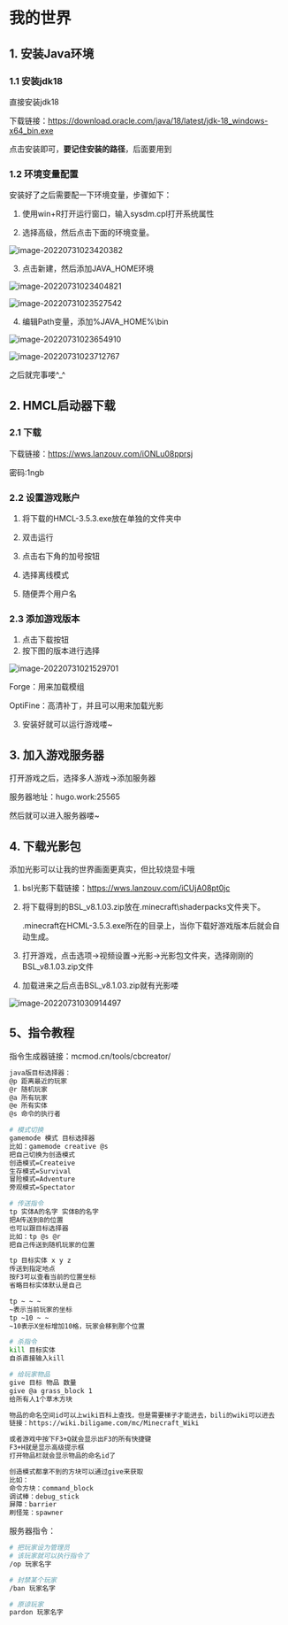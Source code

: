 # 我的世界

## 1. 安装Java环境

### 1.1 安装jdk18

直接安装jdk18

下载链接：https://download.oracle.com/java/18/latest/jdk-18_windows-x64_bin.exe

点击安装即可，**要记住安装的路径**，后面要用到

### 1.2 环境变量配置

安装好了之后需要配一下环境变量，步骤如下：

1. 使用win+R打开运行窗口，输入sysdm.cpl打开系统属性

2. 选择高级，然后点击下面的环境变量。

![image-20220731023420382](/image/我的世界/image-20220731023420382.png)

3. 点击新建，然后添加JAVA_HOME环境

![image-20220731023404821](/image/我的世界/image-20220731023404821.png)

![image-20220731023527542](/image/我的世界/image-20220731023527542.png)

4. 编辑Path变量，添加%JAVA_HOME%\bin

![image-20220731023654910](/image/我的世界/image-20220731023654910.png)

![image-20220731023712767](/image/我的世界/image-20220731023712767.png)

之后就完事喽^_^

## 2. HMCL启动器下载

### 2.1 下载

下载链接：https://wws.lanzouv.com/iONLu08pprsj

密码:1ngb

### 2.2 设置游戏账户

1. 将下载的HMCL-3.5.3.exe放在单独的文件夹中

2. 双击运行
3. 点击右下角的加号按钮
4. 选择离线模式
5. 随便弄个用户名

### 2.3 添加游戏版本

1. 点击下载按钮
2. 按下图的版本进行选择

![image-20220731021529701](/image/我的世界/image-20220731021529701.png)

Forge：用来加载模组

OptiFine：高清补丁，并且可以用来加载光影

3. 安装好就可以运行游戏喽~

## 3. 加入游戏服务器

打开游戏之后，选择多人游戏->添加服务器

服务器地址：hugo.work:25565

然后就可以进入服务器喽~

## 4. 下载光影包

添加光影可以让我的世界画面更真实，但比较烧显卡哦

1. bsl光影下载链接：https://wws.lanzouv.com/iCUjA08pt0jc

2. 将下载得到的BSL_v8.1.03.zip放在.minecraft\shaderpacks文件夹下。

   .minecraft在HCML-3.5.3.exe所在的目录上，当你下载好游戏版本后就会自动生成。

3. 打开游戏，点击选项->视频设置->光影->光影包文件夹，选择刚刚的BSL_v8.1.03.zip文件

4. 加载进来之后点击BSL_v8.1.03.zip就有光影喽

![image-20220731030914497](/image/我的世界/image-20220731030914497.png)

## 5、指令教程

指令生成器链接：mcmod.cn/tools/cbcreator/

```bash
java版目标选择器：
@p 距离最近的玩家
@r 随机玩家
@a 所有玩家
@e 所有实体
@s 命令的执行者

# 模式切换
gamemode 模式 目标选择器
比如：gamemode creative @s
把自己切换为创造模式
创造模式=Createive
生存模式=Survival
冒险模式=Adventure
旁观模式=Spectator

# 传送指令
tp 实体A的名字 实体B的名字
把A传送到B的位置
也可以跟目标选择器
比如：tp @s @r
把自己传送到随机玩家的位置

tp 目标实体 x y z
传送到指定地点
按F3可以查看当前的位置坐标
省略目标实体默认是自己

tp ~ ~ ~
~表示当前玩家的坐标
tp ~10 ~ ~
~10表示X坐标增加10格，玩家会移到那个位置

# 杀指令
kill 目标实体
自杀直接输入kill

# 给玩家物品
give 目标 物品 数量
give @a grass_block 1
给所有人1个草木方块

物品的命名空间id可以上wiki百科上查找，但是需要梯子才能进去，bili的wiki可以进去
链接：https://wiki.biligame.com/mc/Minecraft_Wiki

或者游戏中按下F3+Q就会显示出F3的所有快捷键
F3+H就是显示高级提示框
打开物品栏就会显示物品的命名id了

创造模式都拿不到的方块可以通过give来获取
比如：
命令方块：command_block
调试棒：debug_stick
屏障：barrier
刷怪笼：spawner

```

服务器指令：

```bash
# 把玩家设为管理员
# 该玩家就可以执行指令了
/op 玩家名字

# 封禁某个玩家
/ban 玩家名字

# 原谅玩家
pardon 玩家名字
```

